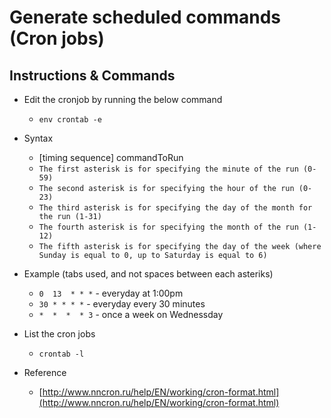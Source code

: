 # Generate scheduled commands (Cron jobs)

## Instructions & Commands

- Edit the cronjob by running the below command
  * `env crontab -e`

- Syntax
  * [timing sequence] commandToRun
  * `The first asterisk is for specifying the minute of the run (0-59)`
  * `The second asterisk is for specifying the hour of the run (0-23)`
  * `The third asterisk is for specifying the day of the month for the run (1-31)`
  * `The fourth asterisk is for specifying the month of the run (1-12)`
  * `The fifth asterisk is for specifying the day of the week (where Sunday is equal to 0, up to Saturday is equal to 6)` 

- Example (tabs used, and not spaces between each asteriks)
  * `0  13  * * *` - everyday at 1:00pm
  * `30 * * * *` - everyday every 30 minutes
  * `*  *  *  * 3` - once a week on Wednessday

- List the cron jobs
  * `crontab -l`

- Reference
  * [http://www.nncron.ru/help/EN/working/cron-format.html](http://www.nncron.ru/help/EN/working/cron-format.html)

